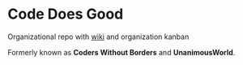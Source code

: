 # Code Does Good

Organizational repo with [wiki](https://github.io/CodeDoesGood/org/wiki) and organization kanban

Formerly known as **Coders Without Borders** and **UnanimousWorld**.
